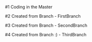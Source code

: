 #1 Coding in the Master

#2 Created from Branch - FirstBranch

#3 Created from Branch - SecondBranch

#4 Created from Branch :) - ThirdBranch 

